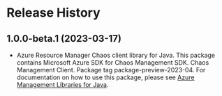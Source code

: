 # Release History

## 1.0.0-beta.1 (2023-03-17)

- Azure Resource Manager Chaos client library for Java. This package contains Microsoft Azure SDK for Chaos Management SDK. Chaos Management Client. Package tag package-preview-2023-04. For documentation on how to use this package, please see [Azure Management Libraries for Java](https://aka.ms/azsdk/java/mgmt).

